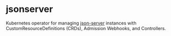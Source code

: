 # jsonserver

Kubernetes operator for managing [json-server](https://github.com/typicode/json-server) instances with CustomResourceDefinitions (CRDs), Admission Webhooks, and Controllers.
